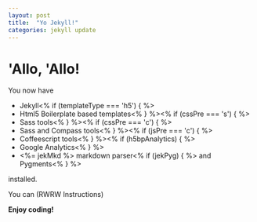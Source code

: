 ```yaml
---
layout: post
title:  "Yo Jekyll!"
categories: jekyll update
---
```


# 'Allo, 'Allo!

You now have

- Jekyll<% if (templateType === 'h5') { %>
- Html5 Boilerplate based templates<% } %><% if (cssPre === 's') { %>
- Sass tools<% } %><% if (cssPre === 'c') { %>
- Sass and Compass tools<% } %><% if (jsPre === 'c') { %>
- Coffeescript tools<% } %><% if (h5bpAnalytics) { %>
- Google Analytics<% } %>
- <%= jekMkd %> markdown parser<% if (jekPyg) { %> and Pygments<% } %>

installed.

You can (RWRW Instructions)

**Enjoy coding!**